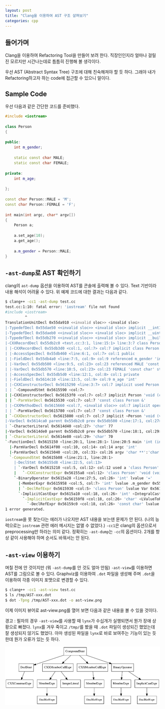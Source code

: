 ```yaml
---
layout: post
title: "Clang을 이용하여 AST 구조 살펴보기"
categories: cpp
---
```


## 들어가며

Clang을 이용하여 Refactoring Tool을 만들어 보려 한다. 직장인인지라 얼마나 걸릴진 모르지만 시간나는데로 틈틈히 진행해 볼 생각이다.

우선 AST (Abstract Syntax Tree) 구조에 대해 친숙해져야 할 듯 하다. 그래야 내가 Refactoring하고자 하는 code에 접근할 수 있으니 말이다.

## Sample Code

우선 다음과 같은 간단한 코드를 준비했다.

```cpp
#include <iostream>

class Person
{

public:
    int m_gender;

    static const char MALE;
    static const char FEMALE;

private:
    int m_age;

};

const char Person::MALE = 'M';
const char Person::FEMALE = 'F';

int main(int argc, char* argv[])
{
    Person a;

    a.set_age(10);
    a.get_age();

    a.m_gender = Person::MALE;
}
```

## `-ast-dump`로 AST 확인하기

clang의 `ast-dump` 옵션을 이용하여 AST를 콘솔에 출력해 볼 수 있다. Text 기반이라 내용 해석이 어려울 수 있다. 위 예제 코드에 대한 결과는 다음과 같다.

```bash
$ clang++ -cc1 -ast-dump test.cc
test.cc:1:10: fatal error: 'iostream' file not found
#include <iostream>
         ^
TranslationUnitDecl 0x55da910 <<invalid sloc>> <invalid sloc>
|-TypedefDecl 0x55dae50 <<invalid sloc>> <invalid sloc> implicit __int128_t '__int128'
|-TypedefDecl 0x55daeb0 <<invalid sloc>> <invalid sloc> implicit __uint128_t 'unsigned __int128'
|-TypedefDecl 0x55db270 <<invalid sloc>> <invalid sloc> implicit __builtin_va_list '__va_list_tag [1]'
|-CXXRecordDecl 0x55db2c0 <test.cc:3:1, line:15:1> line:3:7 class Person definition
| |-CXXRecordDecl 0x55db3d0 <col:1, col:7> col:7 implicit class Person
| |-AccessSpecDecl 0x55db460 <line:6:1, col:7> col:1 public
| |-FieldDecl 0x55db4a0 <line:7:5, col:9> col:9 referenced m_gender 'int'
| |-VarDecl 0x55db500 <line:9:5, col:23> col:23 referenced MALE 'const char' static
| |-VarDecl 0x55db570 <line:10:5, col:23> col:23 FEMALE 'const char' static
| |-AccessSpecDecl 0x55db5d0 <line:12:1, col:8> col:1 private
| |-FieldDecl 0x5614c10 <line:13:5, col:9> col:9 m_age 'int'
| |-CXXConstructorDecl 0x5615290 <line:3:7> col:7 implicit used Person 'void (void)' inline noexcept-unevaluated 0x5615290
| | `-CompoundStmt 0x5615590 <col:7>
| |-CXXConstructorDecl 0x56153f0 <col:7> col:7 implicit Person 'void (const class Person &)' inline noexcept-unevaluated 0x56153f0
| | `-ParmVarDecl 0x5615530 <col:7> col:7 'const class Person &'
| |-CXXMethodDecl 0x5615660 <col:7, <invalid sloc>> col:7 implicit operator= 'class Person &(const class Person &)' inline noexcept-unevaluated 0x5615660
| | `-ParmVarDecl 0x5615780 <col:7> col:7 'const class Person &'
| `-CXXDestructorDecl 0x5615800 <col:7> col:7 implicit ~Person 'void (void)' inline noexcept-unevaluated 0x5615800
|-VarDecl 0x5614ca0 parent 0x55db2c0 prev 0x55db500 <line:17:1, col:27> col:20 referenced MALE 'const char'
| `-CharacterLiteral 0x5614d40 <col:27> 'char' 77
|-VarDecl 0x5614de0 parent 0x55db2c0 prev 0x55db570 <line:18:1, col:29> col:20 FEMALE 'const char'
| `-CharacterLiteral 0x5614e80 <col:29> 'char' 70
`-FunctionDecl 0x5615150 <line:20:1, line:28:1> line:20:5 main 'int (int, char **)'
  |-ParmVarDecl 0x5614f00 <col:10, col:14> col:14 argc 'int'
  |-ParmVarDecl 0x5615040 <col:20, col:31> col:26 argv 'char **':'char **'
  `-CompoundStmt 0x5615b08 <line:21:1, line:28:1>
    |-DeclStmt 0x56155d8 <line:22:5, col:13>
    | `-VarDecl 0x5615210 <col:5, col:12> col:12 used a 'class Person'
    |   `-CXXConstructExpr 0x56155a8 <col:12> 'class Person' 'void (void)'
    `-BinaryOperator 0x5615a28 <line:27:5, col:26> 'int' lvalue '='
      |-MemberExpr 0x5615958 <col:5, col:7> 'int' lvalue .m_gender 0x55db4a0
      | `-DeclRefExpr 0x5615930 <col:5> 'class Person' lvalue Var 0x5615210 'a' 'class Person'
      `-ImplicitCastExpr 0x5615a10 <col:18, col:26> 'int' <IntegralCast>
        `-ImplicitCastExpr 0x56159f8 <col:18, col:26> 'char' <LValueToRValue>
          `-DeclRefExpr 0x56159c0 <col:18, col:26> 'const char' lvalue Var 0x5614ca0 'MALE' 'const char'
1 error generated.
```

`iostream`을 못 찾는다는 에러가 나오지만 AST 내용을 보는덴 문제가 안 된다. (나의 능력으로는 `iostream` 관련 에러 메시지는 없앨 수 없었다.) `-cc1`은 clang의 옵션으로서 preprocessing만 하라는 의미 같다. 정확히는 `-ast-dump`는 `-cc`의 옵션이다. 2개를 항상 같이 사용해야 하며 순서도 바꿔서는 안 된다.

## `-ast-view` 이용하기

며칠 전에 안 것이지만 (뭐 `-ast-dump`를 안 것도 얼마 안됨) `-ast-view`를 이용하면 AST를 그림으로 볼 수 있다. Graphviz를 이용하여 `.dot` 파일을 생성해 주며 `.dot`을 이용하여 각종 이미지 포맷으로 변경할 수 있다.

```bash
$ clang++ -cc1 -ast-view test.cc
$ ls /tmp/AST-xxx.dot
$ dot -Tpng /tmp/AST-xxx.dot -o ast-view.png
```

이제 이미지 뷰어로 ast-view.png를 열어 보면 다음과 같은 내용을 볼 수 있을 것이다.

경고 : 필자의 경우 `-ast-view`를 사용할 때 `lynx`가 수십개가 실행되면서 뭔가 장애 상황으로 빠졌다. `lynx`를 겨우 죽이고 `/tmp/`를 봤을 때 `.dot` 파일이 생성되긴 했었는데 잘 생성되지 않기도 했었다. 아마 생성된 파일을 `lynx`로 바로 보여주는 기능이 있는 듯 한데 뭔가 오류가 있는 듯 하다.

![ast-view.png](/images/posts/cpp/ast-view.png)

